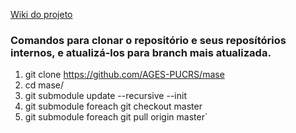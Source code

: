[Wiki do projeto](https://github.com/AGES-PUCRS/mase/wiki)

### Comandos para clonar o repositório e seus reposítórios internos, e atualizá-los para branch mais atualizada.

1. git clone https://github.com/AGES-PUCRS/mase
1. cd mase/
1. git submodule update --recursive --init
1. git submodule foreach git checkout master 
1. git submodule foreach git pull origin master` 
